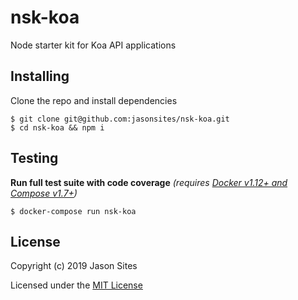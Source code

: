 # nsk-koa
Node starter kit for Koa API applications

## Installing
Clone the repo and install dependencies
```shell
$ git clone git@github.com:jasonsites/nsk-koa.git
$ cd nsk-koa && npm i
```

## Testing
**Run full test suite with code coverage** *(requires [Docker v1.12+ and Compose v1.7+](https://store.docker.com/search?type=edition&offering=community))*
```shell
$ docker-compose run nsk-koa
```

## License
Copyright (c) 2019 Jason Sites

Licensed under the [MIT License](LICENSE.md)
